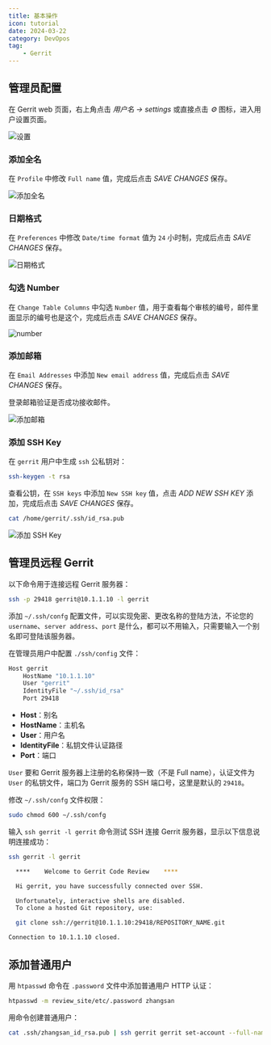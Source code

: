 ```yaml
---
title: 基本操作
icon: tutorial
date: 2024-03-22
category: DevOpos
tag:
    - Gerrit
---
```


## 管理员配置

在 Gerrit web 页面，右上角点击 *用户名 -> settings* 或直接点击 *&#x2699;* 图标，进入用户设置页面。

![设置](../assets/settings.jpg)

### 添加全名

在 `Profile` 中修改 `Full name` 值，完成后点击 *SAVE CHANGES* 保存。

![添加全名](../assets/full_name.jpg)

### 日期格式

在 `Preferences` 中修改 `Date/time format` 值为 `24` 小时制，完成后点击 *SAVE CHANGES* 保存。

![日期格式](../assets/time_format.jpg)

### 勾选 Number

在 `Change Table Columns` 中勾选 `Number` 值，用于查看每个审核的编号，邮件里面显示的编号也是这个，完成后点击 *SAVE CHANGES* 保存。

![number](../assets/number.jpg)

### 添加邮箱

在 `Email Addresses` 中添加 `New email address` 值，完成后点击 *SAVE CHANGES* 保存。

登录邮箱验证是否成功接收邮件。

![添加邮箱](../assets/mail.jpg)

### 添加 SSH Key

在 `gerrit` 用户中生成 `ssh` 公私钥对：

```bash
ssh-keygen -t rsa
```

查看公钥，在 `SSH keys` 中添加 `New SSH key` 值，点击 *ADD NEW SSH KEY* 添加，完成后点击 *SAVE CHANGES* 保存。

```bash
cat /home/gerrit/.ssh/id_rsa.pub
```

![添加 SSH Key](../assets/ssh_key.jpg)

## 管理员远程 Gerrit

以下命令用于连接远程 Gerrit 服务器：

```bash
ssh -p 29418 gerrit@10.1.1.10 -l gerrit
```

添加 `~/.ssh/confg` 配置文件，可以实现免密、更改名称的登陆方法，不论您的 `username`、`server address`、`port` 是什么，都可以不用输入，只需要输入一个别名即可登陆该服务器。

在管理员用户中配置 `./ssh/config` 文件：

```bash
Host gerrit
    HostName "10.1.1.10"
    User "gerrit"
    IdentityFile "~/.ssh/id_rsa"
    Port 29418
```

- **Host**：别名
- **HostName**：主机名
- **User**：用户名
- **IdentityFile**：私钥文件认证路径
- **Port**：端口

`User` 要和 Gerrit 服务器上注册的名称保持一致（不是 Full name），认证文件为 `User` 的私钥文件，端口为 Gerrit 服务的 SSH 端口号，这里是默认的 `29418`。

修改 `~/.ssh/confg` 文件权限：

```bash
sudo chmod 600 ~/.ssh/confg
```

输入 `ssh gerrit -l gerrit` 命令测试 SSH 连接 Gerrit 服务器，显示以下信息说明连接成功：

```bash
ssh gerrit -l gerrit

  ****    Welcome to Gerrit Code Review    ****

  Hi gerrit, you have successfully connected over SSH.

  Unfortunately, interactive shells are disabled.
  To clone a hosted Git repository, use:

  git clone ssh://gerrit@10.1.1.10:29418/REPOSITORY_NAME.git

Connection to 10.1.1.10 closed.
```

## 添加普通用户

用 `htpasswd` 命令在 `.password` 文件中添加普通用户 HTTP 认证：

```bash
htpasswd -m review_site/etc/.password zhangsan
```

用命令创建普通用户：

```bash
cat .ssh/zhangsan_id_rsa.pub | ssh gerrit gerrit set-account --full-name zhangsan --add-email zhangsan@mail.example.com --add-ssh-key - zhangsan
```

